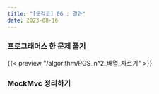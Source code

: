 ```yaml
---
title: "[모각코] 06 : 결과"
date: 2023-08-16
---
```


### 프로그래머스 한 문제 풀기

{{< preview "/algorithm/PGS_n^2_배열_자르기" >}}

### MockMvc 정리하기
